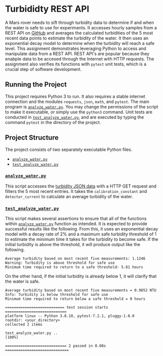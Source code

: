 # Turbididty REST API

A Mars rover needs to sift through turbidity data to determine if and when the water is safe to use for experiments. It accesses hourly samples from a REST API on [GitHub](https://raw.githubusercontent.com/wjallen/turbidity/main/turbidity_data.json) and averages the calculated turbidities of the 5 most recent data points to estimate the turbidity of the water. It then uses an exponential decay model to determine when the turbidity will reach a safe level. This assignment demonstrates leveraging Python to access and manipulate data from a REST API. REST API's are popular because they enabple data to be accesed through the Internet with HTTP requests. The assignment also verifies its functions with `pytest` unit tests, which is a crucial step of software development.

## Running the Project

This project requires Python 3 to run. It also requires a stable internet connection and the modules `requests`, `json`, `math`, and `pytest`. The main program is [`analyze_water.py`](analyze_water.py). You may change the permissions of the script to make it executable, or simply use the `python3` command. Unit tests are conducted in [`test_analyze_water.py`](test_analyze_water.py), and are executed by typing the command `pytest` in the directory of the project.

## Project Structure

The project consists of two separately executable Python files.

- [`analyze_water.py`](analyze_water.py)
- [`test_analyze_water.py`](test_analyze_water.py)

### [`analyze_water.py`](analyze_water.py)

This script accesses the [turbidity JSON data](https://raw.githubusercontent.com/wjallen/turbidity/main/turbidity_data.json) with a HTTP GET request and filters the 5 most recent entries. It takes the `calibration_constant` and `detector_current` to calculate an average turbidity of the water.

### [`test_analyze_water.py`](test_analyze_water.py)

This script makes several assertions to ensure that all of the functions within [`analyze_water.py`](analyze_water.py) function as intended. It is expected to provide successful results like the following. From this, it uses an exponential decay model with a decay rate of 2% and a maximum safe turbidity threshold of 1 to estimate the minimum time it takes for the turbidity to become safe. If the initial turbidity is above the threshold, it will produce output like the following.

```
Average turbidity based on most recent five measurements: 1.1246
Warning: Turbidity is above threshold for safe use
Minimum time required to return to a safe threshold: 5.81 hours
```

On the other hand, if the initial turbidity is already below 1, it will clarify that the water is safe.

```
Average turbidity based on most recent five measurements = 0.9852 NTU
Info: Turbidity is below threshold for safe use
Minimum time required to return below a safe threshold = 0 hours
```

```
=========================== test session starts ============================
platform linux -- Python 3.8.10, pytest-7.2.1, pluggy-1.0.0
rootdir: <your_directory>
collected 2 items

test_analyze_water.py ..                                             [100%]

============================ 2 passed in 0.08s =============================
```
